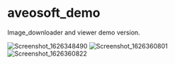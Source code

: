 # aveosoft_demo

Image_downloader and viewer demo version.


![Screenshot_1626348490](https://user-images.githubusercontent.com/87486230/125809077-2a043597-4550-4921-a90d-42100be1884b.png)
![Screenshot_1626360801](https://user-images.githubusercontent.com/87486230/125809161-22f84a8f-f7e9-4c62-aa05-25fc449039f8.png)
![Screenshot_1626360822](https://user-images.githubusercontent.com/87486230/125809210-9488e1d0-40a6-469e-b3e1-314196e05378.png)

